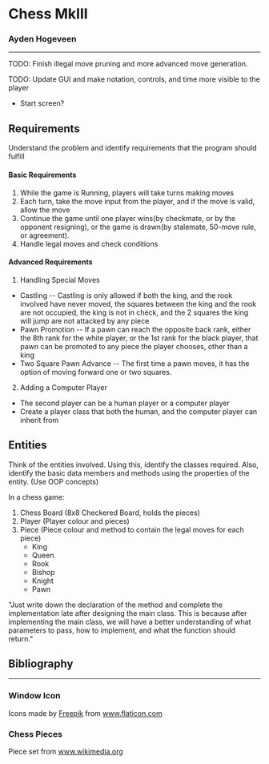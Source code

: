 # Chess MkIII
### Ayden Hogeveen
***
TODO: Finish illegal move pruning and more advanced move generation.

TODO: Update GUI and make notation, controls, and time more visible to the player
- Start screen?


## Requirements
Understand the problem and identify requirements that the program should fulfill
#### Basic Requirements
1. While the game is Running, players will take turns making moves
2. Each turn, take the move input from the player, and if the move is valid, allow the move
3. Continue the game until one player wins(by checkmate, or by the opponent resigning), or the game is drawn(by stalemate, 50-move rule, or agreement).
4. Handle legal moves and check conditions

#### Advanced Requirements
1. Handling Special Moves
- Castling -- Castling is only allowed if both the king, and the rook involved have never moved, the squares between the king and the rook are not occupied, the king is not in check, and the 2 squares the king will jump are not attacked by any piece
- Pawn Promotion -- If a pawn can reach the opposite back rank, either the 8th rank for the white player, or the 1st rank for the black player, that pawn can be promoted to any piece the player chooses, other than a king
- Two Square Pawn Advance -- The first time a pawn moves, it has the option of moving forward one or two squares.

2. Adding a Computer Player
- The second player can be a human player or a computer player
- Create a player class that both the human, and the computer player can inherit from


## Entities
Think of the entities involved. Using this, identify the classes required. Also, identify the basic data members and methods using the properties of the entity. (Use OOP concepts)

In a chess game:
1. Chess Board (8x8 Checkered Board, holds the pieces)
2. Player (Player colour and pieces)
3. Piece (Piece colour and method to contain the legal moves for each piece)
    - King
    - Queen
    - Rook
    - Bishop 
    - Knight
    - Pawn
    
"Just write down the declaration of the method and complete the implementation late after designing the main class. This is because after implementing the main class, we will have a better understanding of what parameters to pass, how to implement, and what the function should return."



## Bibliography
***
### Window Icon
<div>Icons made by <a href="https://www.freepik.com" title="Freepik">Freepik</a> from <a href="https://www.flaticon.com/" title="Flaticon">www.flaticon.com</a></div>

### Chess Pieces
<div>Piece set from <a href="https://upload.wikimedia.org/wikipedia/commons/thumb/b/b2/Chess_Pieces_Sprite.svg/800px-Chess_Pieces_Sprite.svg.png" title="Wikimedia">www.wikimedia.org</a></div>